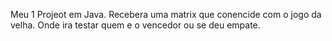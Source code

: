 Meu 1 Projeot em Java. 
Recebera uma matrix que conencide com o jogo da velha.
Onde ira testar quem e o vencedor ou se deu empate.
